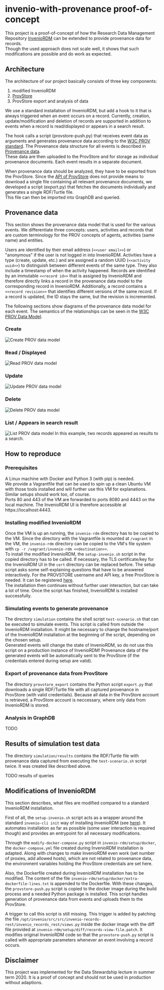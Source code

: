 # invenio-with-provenance proof-of-concept

This project is a proof-of-concept of how the Research Data Management Repository [InvenioRDM](https://inveniordm.docs.cern.ch/) can be extended to provide provenance data for records.  
Though the used approach does not scale well, it shows that such modifications are possible and do work as expected.

## Architecture

The architecture of our project basically consists of three key components:
1. modified InvenioRDM
1. [ProvStore](https://openprovenance.org/store/)
1. ProvStore export and analysis of data

We use a standard installation of InvenioRDM, but add a hook to it that is always triggered when an event occurs on a record. Currently, creation, update/modification and deletion of records are supported in addition to events when a record is read/displayed or appears in a search result.

The hook calls a script (provstore-push.py) that receives event data as arguments and generates provenance data according to the [W3C PROV standard](https://www.w3.org/TR/prov-overview/). The Provenance data structure for all events is described in [Provenance data](#provenance-data).  
These data are then uploaded to the ProvStore and for storage as individual provenance documents. Each event results in a separate document.

When provenance data should be analyzed, they have to be exported from the ProvStore. Since the [API of ProvStore](https://openprovenance.org/store/help/api/#documents-list) does not provide means to download a single file containing all relevant provenance documents, we developed a script (export.py) that fetches the documents individually and generates a single RDF/Turtle file.  
This file can then be imported into GraphDB and queried.


## Provenance data

This section shows the provenance data model that is used for the various events. We differentiate three concepts: users, activities and records that are custom terminology for the PROV concepts of agents, activities (same name) and entities.

Users are identified by their email address (`<<user email>>`) or "anonymous" if the user is not logged in into InvenioRDM.
Activities have a type (create, update, etc.) and are assigned a random UUID (`<<activity uuid>>`) to distinguish between different events of the same type. They also include a timestamp of when the activity happened.
Records are identified by an immutable `<<record id>>` that is assigned by InvenioRDM and therefore directly links a record in the provenance data model to the corresponding record in InvenioRDM. Additionally, a record contains a `<<record revision>>` that identifies different versions of the same record. If a record is updated, the ID stays the same, but the revision is incremented.

The following sections show diagrams of the provenance data model for each event. The semantics of the relationships can be seen in the [W3C PROV Data Model](https://www.w3.org/TR/2013/REC-prov-dm-20130430/).

### Create

![Create PROV data model](https://raw.githubusercontent.com/ludwig-burtscher/invenio-with-provenance/master/documentation/create.png)

### Read / Displayed

![Read PROV data model](https://raw.githubusercontent.com/ludwig-burtscher/invenio-with-provenance/master/documentation/read.png)

### Update

![Update PROV data model](https://raw.githubusercontent.com/ludwig-burtscher/invenio-with-provenance/master/documentation/update.png)

### Delete

![Delete PROV data model](https://raw.githubusercontent.com/ludwig-burtscher/invenio-with-provenance/master/documentation/delete.png)

### List / Appears in search result

![List PROV data model](https://raw.githubusercontent.com/ludwig-burtscher/invenio-with-provenance/master/documentation/list.png)
In this example, two records appeared as results to a search.


## How to reproduce

### Prerequisites

A Linux machine with Docker and Python 3 (with pip) is needed.  
We provide a Vagrantfile that can be used to spin up a clean Ubuntu VM with those tools installed and will further use this VM for explanations. Similar setups should work too, of course.  
Ports 80 and 443 of the VM are forwarded to ports 8080 and 4443 on the local machine. The InvenioRDM UI is therefore accessible at https://localhost:4443.

### Installing modified InvenioRDM

Once the VM is up an running, the `invenio-rdm` directory has to be copied to the VM. Since the directory with the Vagrantfile is mounted at `/vagrant` in the VM, the `invenio-rdm` directory can be copied to the VM's file system with `cp -r /vagrant/invenio-rdm <<destination>>`.  
To install the modified InvenioRDM, the `setup-invenio.sh` script in the copied directory has to be called. If necessary, the TLS certificate/key for the InvenioRDM UI in the `cert` directory can be replaced before. The setup script asks some self-explaining questions that have to be answered interactively. For the PROVSTORE username and API key, a free ProvStore is needed. It can be registered [here](https://openprovenance.org/store/account/signup/).  
The installation then continues without further user interaction, but can take a lot of time. Once the script has finished, InvenioRDM is installed successfully.

### Simulating events to generate provenance

The directory `simulation` contains the shell script `test-scenario.sh` that can be executed to simulate events. This script is called from outside the InvenioRDM installation. It might be necessary to change the hostname/port of the InvenioRDM installation at the beginning of the script, depending on the chosen setup.  
Generated events will change the state of InvenioRDM, so do not use this script on a production instance of InvenioRDM! Provenance data of the generated events will be automatically sent to the ProvStore (if the credentials entered during setup are valid).

### Export of provenance data from ProvStore

The directory `provstore_export` contains the Python script `export.py` that downloads a single RDF/Turtle file with all captured provenance in ProvStore (with valid credentials). Because all data in the ProvStore account is retrieved, a ProvStore account is neccessary, where only data from InvenioRDM is stored.

### Analysis in GraphDB

TODO


## Results of simulation test data

The directory `simulation/results` contains the RDF/Turtle file with provenance data captured from executing the `test-scenario.sh` script twice. It was created like described above.

TODO results of queries


## Modifications of InvenioRDM

This section describes, what files are modified compared to a standard InvenioRDM installation.

First of all, the `setup-invenio.sh` script acts as a wrapper around the standard `invenio-cli init` way of installing InvenioRDM (see [here](https://inveniordm.docs.cern.ch/install/)). It automates installation as far as possible (some user interaction is required though) and provides an entrypoint for all necessary modifications.

Through the `modify-docker-compose.py` script in `invenio-rdm/setup/docker`, the `docker-compose.yml` file created during InvenioRDM installation is adapted. Along with changes to make InvenioRDM even work (set number of proxies, add allowed hosts), which are not related to provenance data, the environment variables holding the ProvStore credentials are set here.

Also, the Dockerfile created during InvenioRDM installation has to be modified. The content of the file `invenio-rdm/setup/docker/extra-dockerfile-lines.txt` is appended to the Dockerfile. With these changes, the `provstore-push.py` script is copied to the docker image during the build process and a needed Python package is installed. This script handles generation of provenance data from events and uploads them to the ProvStore.

A trigger to call this script is still missing. This trigger is added by patching the file `/opt/invenio/src/src/invenio-records-rest/invenio_records_rest/views.py` inside the docker image with the diff file provided at `invenio-rdm/setup/diff/records-view-file.patch`. It modifies original InvenioRDM code so that the `provstore-push.py` script is called with appropriate parameters whenever an event involving a record occurs.


## Disclaimer

This project was implemented for the Data Stewardship lecture in summer term 2020. It is a proof of concept and should not be used in production without adaptions.
 


